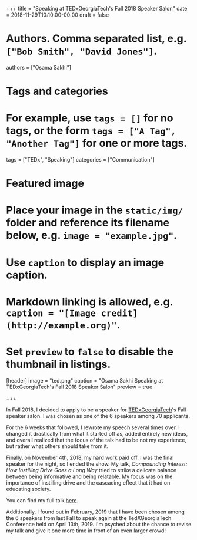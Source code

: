 +++
title = "Speaking at TEDxGeorgiaTech's Fall 2018 Speaker Salon"
date = 2018-11-29T10:10:00-00:00
draft = false

# Authors. Comma separated list, e.g. `["Bob Smith", "David Jones"]`.
authors = ["Osama Sakhi"]

# Tags and categories
# For example, use `tags = []` for no tags, or the form `tags = ["A Tag", "Another Tag"]` for one or more tags.
tags = ["TEDx", "Speaking"]
categories = ["Communication"]

# Featured image
# Place your image in the `static/img/` folder and reference its filename below, e.g. `image = "example.jpg"`.
# Use `caption` to display an image caption.
#   Markdown linking is allowed, e.g. `caption = "[Image credit](http://example.org)"`.
# Set `preview` to `false` to disable the thumbnail in listings.
[header]
image = "ted.png"
caption = "Osama Sakhi Speaking at TEDxGeorgiaTech's Fall 2018 Speaker Salon"
preview = true

+++

In Fall 2018, I decided to apply to be a speaker for [TEDxGeorgiaTech](https://www.tedxgeorgiatech.com)'s Fall speaker salon. I was chosen as one of the 6 speakers among 70 applicants.

For the 6 weeks that followed, I rewrote my speech several times over. I changed it drastically from what it started off as, added entirely new ideas, and overall realized that the focus of the talk had to be not my experience, but rather what others should take from it.

Finally, on November 4th, 2018, my hard work paid off. I was the final speaker for the night, so I ended the show. My talk, _Compounding Interest: How Instilling Drive Goes a Long Way_ tried to strike a delicate balance between being informative and being relatable. My focus was on the importance of instilling drive and the cascading effect that it had on educating society.

You can find my full talk [here](https://www.youtube.com/watch?v=S0mim3S6ASk).

Additionally, I found out in February, 2019 that I have been chosen among the 6 speakers from last Fall to speak again at the TedXGeorgiaTech Conference held on April 13th, 2019. I'm psyched about the chance to revise my talk and give it one more time in front of an even larger crowd!
